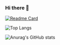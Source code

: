 ### Hi there 👋

[![Readme Card](https://github-readme-stats.vercel.app/api/pin/?username=Smtrbci&repo=Python-Project&theme=tokyonight)](https://github.com/Smtrbci/Python-Project)

![Top Langs](https://github-readme-stats.vercel.app/api/top-langs/?username=Smtrbci&layout=compact&theme=tokyonight)

![Anurag's GitHub stats](https://github-readme-stats.vercel.app/api?username=Smtrbci&show_icons=true&theme=tokyonight)

